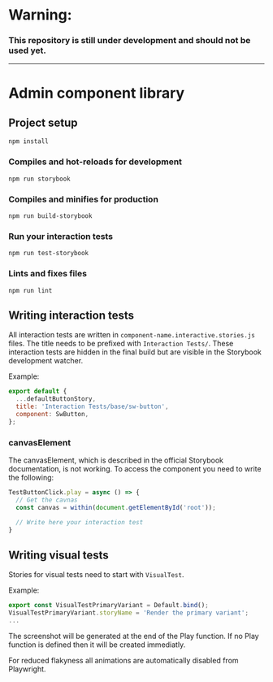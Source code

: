 # Warning:
### This repository is still under development and should not be used yet.
 
--------


# Admin component library

## Project setup
```
npm install
```

### Compiles and hot-reloads for development
```
npm run storybook
```

### Compiles and minifies for production
```
npm run build-storybook
```

### Run your interaction tests
```
npm run test-storybook
```

### Lints and fixes files
```
npm run lint
```

## Writing interaction tests

All interaction tests are written in `component-name.interactive.stories.js` files. The title needs to be prefixed with `Interaction Tests/`. These interaction tests are hidden in the final build but are visible in the Storybook development watcher.

Example:

```js
export default {
  ...defaultButtonStory,
  title: 'Interaction Tests/base/sw-button',
  component: SwButton,
};
```

### canvasElement
The canvasElement, which is described in the official Storybook documentation, is not working. To access the component you need to write the following:

```js
TestButtonClick.play = async () => {
  // Get the cavnas
  const canvas = within(document.getElementById('root'));

  // Write here your interaction test
}
```

## Writing visual tests

Stories for visual tests need to start with `VisualTest`.

Example:

```js
export const VisualTestPrimaryVariant = Default.bind();
VisualTestPrimaryVariant.storyName = 'Render the primary variant';
...
```

The screenshot will  be generated at the end of the Play function. If no Play function is defined then it will be created immediatly.

For reduced flakyness all animations are automatically disabled from Playwright.